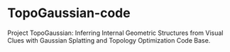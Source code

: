 # TopoGaussian-code
Project TopoGaussian: Inferring Internal Geometric Structures from Visual Clues with Gaussian Splatting and Topology Optimization Code Base.
